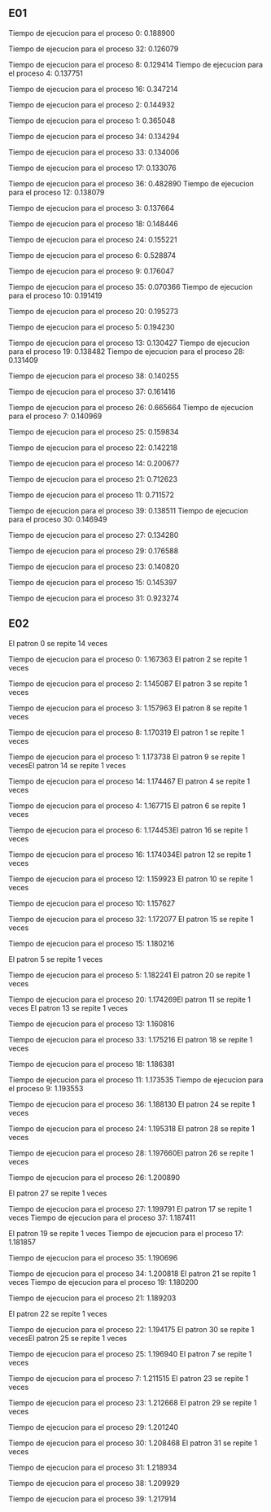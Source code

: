 ## E01
Tiempo de ejecucion para el proceso 0: 0.188900

Tiempo de ejecucion para el proceso 32: 0.126079

Tiempo de ejecucion para el proceso 8: 0.129414
Tiempo de ejecucion para el proceso 4: 0.137751


Tiempo de ejecucion para el proceso 16: 0.347214

Tiempo de ejecucion para el proceso 2: 0.144932

Tiempo de ejecucion para el proceso 1: 0.365048

Tiempo de ejecucion para el proceso 34: 0.134294

Tiempo de ejecucion para el proceso 33: 0.134006

Tiempo de ejecucion para el proceso 17: 0.133076

Tiempo de ejecucion para el proceso 36: 0.482890
Tiempo de ejecucion para el proceso 12: 0.138079


Tiempo de ejecucion para el proceso 3: 0.137664

Tiempo de ejecucion para el proceso 18: 0.148446

Tiempo de ejecucion para el proceso 24: 0.155221

Tiempo de ejecucion para el proceso 6: 0.528874

Tiempo de ejecucion para el proceso 9: 0.176047

Tiempo de ejecucion para el proceso 35: 0.070366
Tiempo de ejecucion para el proceso 10: 0.191419


Tiempo de ejecucion para el proceso 20: 0.195273

Tiempo de ejecucion para el proceso 5: 0.194230

Tiempo de ejecucion para el proceso 13: 0.130427
Tiempo de ejecucion para el proceso 19: 0.138482
Tiempo de ejecucion para el proceso 28: 0.131409

Tiempo de ejecucion para el proceso 38: 0.140255



Tiempo de ejecucion para el proceso 37: 0.161416

Tiempo de ejecucion para el proceso 26: 0.665664
Tiempo de ejecucion para el proceso 7: 0.140969


Tiempo de ejecucion para el proceso 25: 0.159834

Tiempo de ejecucion para el proceso 22: 0.142218

Tiempo de ejecucion para el proceso 14: 0.200677

Tiempo de ejecucion para el proceso 21: 0.712623

Tiempo de ejecucion para el proceso 11: 0.711572

Tiempo de ejecucion para el proceso 39: 0.138511
Tiempo de ejecucion para el proceso 30: 0.146949


Tiempo de ejecucion para el proceso 27: 0.134280

Tiempo de ejecucion para el proceso 29: 0.176588

Tiempo de ejecucion para el proceso 23: 0.140820

Tiempo de ejecucion para el proceso 15: 0.145397

Tiempo de ejecucion para el proceso 31: 0.923274


## E02
El patron 0 se repite 14 veces

Tiempo de ejecucion para el proceso 0: 1.167363
El patron 2 se repite 1 veces

Tiempo de ejecucion para el proceso 2: 1.145087
El patron 3 se repite 1 veces

Tiempo de ejecucion para el proceso 3: 1.157963
El patron 8 se repite 1 veces

Tiempo de ejecucion para el proceso 8: 1.170319
El patron 1 se repite 1 veces

Tiempo de ejecucion para el proceso 1: 1.173738
El patron 9 se repite 1 vecesEl patron 14 se repite 1 veces

Tiempo de ejecucion para el proceso 14: 1.174467
El patron 4 se repite 1 veces

Tiempo de ejecucion para el proceso 4: 1.167715
El patron 6 se repite 1 veces

Tiempo de ejecucion para el proceso 6: 1.174453El patron 16 se repite 1 veces

Tiempo de ejecucion para el proceso 16: 1.174034El patron 12 se repite 1 veces

Tiempo de ejecucion para el proceso 12: 1.159923
El patron 10 se repite 1 veces

Tiempo de ejecucion para el proceso 10: 1.157627

Tiempo de ejecucion para el proceso 32: 1.172077
El patron 15 se repite 1 veces

Tiempo de ejecucion para el proceso 15: 1.180216

El patron 5 se repite 1 veces

Tiempo de ejecucion para el proceso 5: 1.182241
El patron 20 se repite 1 veces

Tiempo de ejecucion para el proceso 20: 1.174269El patron 11 se repite 1 veces
El patron 13 se repite 1 veces

Tiempo de ejecucion para el proceso 13: 1.160816

Tiempo de ejecucion para el proceso 33: 1.175216
El patron 18 se repite 1 veces

Tiempo de ejecucion para el proceso 18: 1.186381



Tiempo de ejecucion para el proceso 11: 1.173535
Tiempo de ejecucion para el proceso 9: 1.193553


Tiempo de ejecucion para el proceso 36: 1.188130
El patron 24 se repite 1 veces

Tiempo de ejecucion para el proceso 24: 1.195318
El patron 28 se repite 1 veces

Tiempo de ejecucion para el proceso 28: 1.197660El patron 26 se repite 1 veces

Tiempo de ejecucion para el proceso 26: 1.200890

El patron 27 se repite 1 veces

Tiempo de ejecucion para el proceso 27: 1.199791
El patron 17 se repite 1 veces
Tiempo de ejecucion para el proceso 37: 1.187411

El patron 19 se repite 1 veces
Tiempo de ejecucion para el proceso 17: 1.181857


Tiempo de ejecucion para el proceso 35: 1.190696

Tiempo de ejecucion para el proceso 34: 1.200818
El patron 21 se repite 1 veces
Tiempo de ejecucion para el proceso 19: 1.180200


Tiempo de ejecucion para el proceso 21: 1.189203

El patron 22 se repite 1 veces

Tiempo de ejecucion para el proceso 22: 1.194175
El patron 30 se repite 1 vecesEl patron 25 se repite 1 veces

Tiempo de ejecucion para el proceso 25: 1.196940
El patron 7 se repite 1 veces

Tiempo de ejecucion para el proceso 7: 1.211515
El patron 23 se repite 1 veces

Tiempo de ejecucion para el proceso 23: 1.212668
El patron 29 se repite 1 veces

Tiempo de ejecucion para el proceso 29: 1.201240


Tiempo de ejecucion para el proceso 30: 1.208468
El patron 31 se repite 1 veces

Tiempo de ejecucion para el proceso 31: 1.218934

Tiempo de ejecucion para el proceso 38: 1.209929

Tiempo de ejecucion para el proceso 39: 1.217914